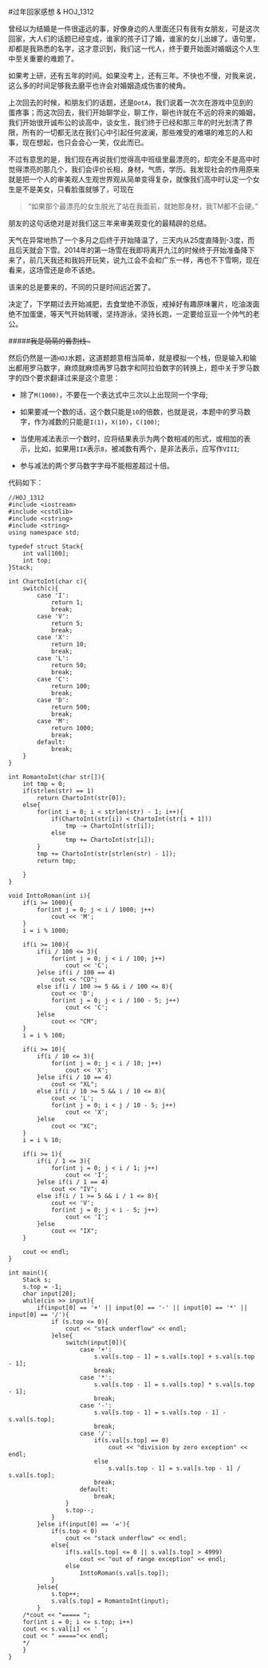 #过年回家感想 & HOJ_1312  

曾经以为结婚是一件很遥远的事，好像身边的人里面还只有我有女朋友，可是这次回家，大人们的话题已经变成，谁家的孩子订了婚，谁家的女儿出嫁了。语句里，却都是我熟悉的名字，这才意识到，我们这一代人，终于要开始面对婚姻这个人生中至关重要的难题了。   

如果考上研，还有五年的时间。如果没考上，还有三年。不快也不慢，对我来说，这么多的时间足够我去磨平也许会对婚姻造成伤害的棱角。  

上次回去的时候，和朋友们的话题，还是```DotA```，我们说着一次次在游戏中见到的蛋疼事；而这次回去，我们开始聊学业，聊工作，聊也许就在不远的将来的婚姻，我们开始很开诚布公的谈高中，谈女生，我们终于已经和那三年的时光划清了界限，所有的一切都无法在我们心中引起任何波澜，那些难受的难堪的难忘的人和事，现在想起，也只会会心一笑，仅此而已。  

不过有意思的是，我们现在再说我们觉得高中班级里最漂亮的，却完全不是高中时觉得漂亮的那几个，我们会评价长相，身材，气质，学历。我发现社会的作用原来就是把一个人的审美观人生观世界观从简单变得复杂，就像我们高中时认定一个女生是不是美女，只看脸蛋就够了，可现在

>“如果那个最漂亮的女生脱光了站在我面前，就她那身材，我TM都不会硬。”

朋友的这句话绝对是对我们这三年来审美观变化的最精辟的总结。  

天气在异常地热了一个多月之后终于开始降温了，三天内从25度直降到-3度，而且后天就会下雪。2014年的第一场雪在我即将离开九江的时候终于开始准备降下来了，前几天我还和我妈开玩笑，说九江会不会和广东一样，再也不下雪啊，现在看来，这场雪还是命不该绝。  

该来的总是要来的，不同的只是时间远近罢了。  

决定了，下学期过去开始减肥，去食堂绝不添饭，戒掉好有趣原味薯片，吃油泼面绝不加蛋堡，等天气开始转暖，坚持游泳，坚持长跑，一定要给豆豆一个帅气的老公。  

#####~~~~~~~~~~~~我是萌萌的昏割线~~~~~~~~~~~~~  

然后仍然是一道```HOJ```水题，这道题题意相当简单，就是模拟一个栈，但是输入和输出都用罗马数字，麻烦就麻烦再罗马数字和阿拉伯数字的转换上，题中关于罗马数字的四个要求翻译过来是这个意思：

- 除了```M(1000)```，不要在一个表达式中三次以上出现同一个字母;

- 如果要减一个数的话，这个数只能是```10```的倍数，也就是说，本题中的罗马数字，作为减数的只能是```I(1)```，```X(10)```，```C(100)```;

- 当使用减法表示一个数时，应将结果表示为两个数相减的形式，或相加的表示，比如，如果用```IIX```表示```8```，被减数有两个，是非法表示，应写作```VIII```;

- 参与减法的两个罗马数字字母不能相差超过十倍。

代码如下：

	//HOJ_1312
	#include <iostream>
	#include <cstdlib>
	#include <cstring>
	#include <string>
	using namespace std;

	typedef struct Stack{
  		int val[100];
  		int top;	
	}Stack;

	int ChartoInt(char c){
  		switch(c){
    		case 'I':
      			return 1;
      			break;
    		case 'V':
      			return 5;
      			break;
    		case 'X':
      			return 10;
      			break;
    		case 'L':
      			return 50;
      			break;
    		case 'C':
      			return 100;
      			break;
    		case 'D':
      			return 500;
      			break;
    		case 'M':
      			return 1000;
      			break;
    		default:
      			break;
  		}
	}

	int RomantoInt(char str[]){
  		int tmp = 0;
  		if(strlen(str) == 1)
    		return ChartoInt(str[0]);
  		else{
    		for(int i = 0; i < strlen(str) - 1; i++){
      			if(ChartoInt(str[i]) < ChartoInt(str[i + 1]))
        			tmp -= ChartoInt(str[i]);
      			else
        			tmp += ChartoInt(str[i]);
    		}
    		tmp += ChartoInt(str[strlen(str) - 1]);
    		return tmp;

  		}
	}

	void InttoRoman(int i){
  		if(i >= 1000){
    		for(int j = 0; j < i / 1000; j++)
      			cout << 'M';
  		}
  		i = i % 1000;

  		if(i >= 100){
   	 		if(i / 100 <= 3){
      			for(int j = 0; j < i / 100; j++)
        			cout << 'C';
    		}else if(i / 100 == 4)
      			cout << "CD";
    		else if(i / 100 >= 5 && i / 100 <= 8){
      			cout << 'D';
      			for(int j = 0; j < i / 100 - 5; j++)
        			cout << 'C';
    		}else 
      			cout << "CM";
  		}
  		i = i % 100;

  		if(i >= 10){
    		if(i / 10 <= 3){
      			for(int j = 0; j < i / 10; j++)
        			cout << 'X';
    		}else if(i / 10 == 4)
      			cout << "XL";
    		else if(i / 10 >= 5 && i / 10 <= 8){
      			cout << 'L';
      			for(int j = 0; i < j / 10 - 5; j++)
        			cout << 'X';
    		}else 
      			cout << "XC";
  		}
  		i = i % 10;

  		if(i >= 1){
    		if(i / 1 <= 3){
      			for(int j = 0; j < i / 1; j++)
        			cout << 'I';
    		}else if(i / 1 == 4)
      			cout << "IV";
    		else if(i / 1 >= 5 && i / 1 <= 8){
      			cout << 'V';
      			for(int j = 0; j < i - 5; j++)
        			cout << 'I';
    		}else 
      			cout << "IX";
  		}

  		cout << endl;
	}

	int main(){
  		Stack s;
  		s.top = -1;
  		char input[20];
  		while(cin >> input){
    		if(input[0] == '+' || input[0] == '-' || input[0] == '*' || input[0] == '/'){
      			if (s.top <= 0){
        			cout << "stack underflow" << endl;
      			}else{
        			switch(input[0]){
          				case '+':
            				s.val[s.top - 1] = s.val[s.top] + s.val[s.top - 1];
            				break;
          				case '*':
            				s.val[s.top - 1] = s.val[s.top] * s.val[s.top - 1];
            				break;
          				case '-':
            				s.val[s.top - 1] = s.val[s.top - 1] - s.val[s.top];
            				break;
          				case '/':
            				if(s.val[s.top] == 0)
              					cout << "division by zero exception" << endl;
            				else
              					s.val[s.top - 1] = s.val[s.top - 1] / s.val[s.top];
            				break;
          				default:
            				break;
        			}
      	  			s.top--;
      			}
    		}else if(input[0] == '='){
      			if(s.top < 0)
        			cout << "stack underflow" << endl;
      			else{
        			if(s.val[s.top] <= 0 || s.val[s.top] > 4999)
          				cout << "out of range exception" << endl;
        			else 
          				InttoRoman(s.val[s.top]);
      			}
    		}else{
      			s.top++;
      			s.val[s.top] = RomantoInt(input);
    		}
    	/*cout << "===== ";
        for(int i = 0; i <= s.top; i++)
        cout << s.val[i] << ' ';
        cout << " ====="<< endl;
        */ 
  		}
	}



